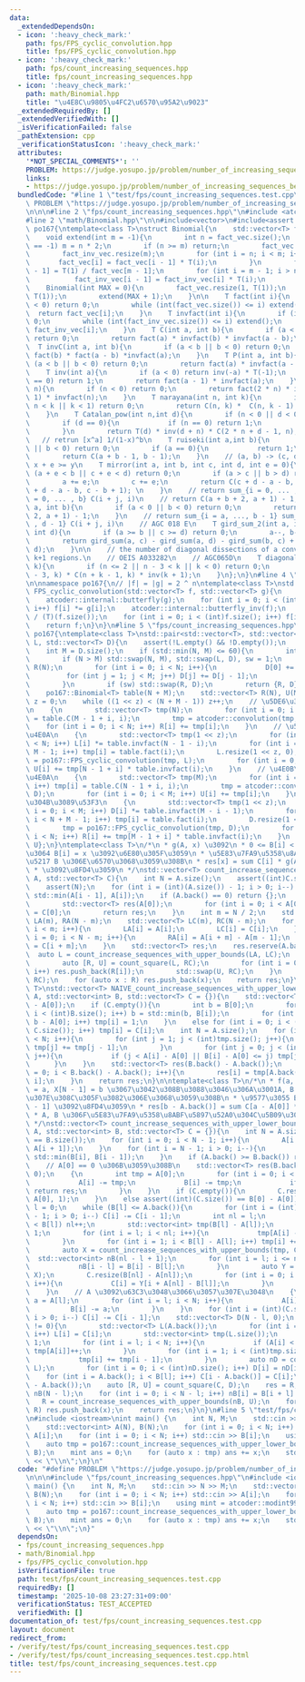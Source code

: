 ```yaml
---
data:
  _extendedDependsOn:
  - icon: ':heavy_check_mark:'
    path: fps/FPS_cyclic_convolution.hpp
    title: fps/FPS_cyclic_convolution.hpp
  - icon: ':heavy_check_mark:'
    path: fps/count_increasing_sequences.hpp
    title: fps/count_increasing_sequences.hpp
  - icon: ':heavy_check_mark:'
    path: math/Binomial.hpp
    title: "\u4E8C\u9805\u4FC2\u6570\u95A2\u9023"
  _extendedRequiredBy: []
  _extendedVerifiedWith: []
  _isVerificationFailed: false
  _pathExtension: cpp
  _verificationStatusIcon: ':heavy_check_mark:'
  attributes:
    '*NOT_SPECIAL_COMMENTS*': ''
    PROBLEM: https://judge.yosupo.jp/problem/number_of_increasing_sequences_between_two_sequences
    links:
    - https://judge.yosupo.jp/problem/number_of_increasing_sequences_between_two_sequences
  bundledCode: "#line 1 \"test/fps/count_increasing_sequences.test.cpp\"\n#define\
    \ PROBLEM \"https://judge.yosupo.jp/problem/number_of_increasing_sequences_between_two_sequences\"\
    \n\n\n#line 2 \"fps/count_increasing_sequences.hpp\"\n#include <atcoder/convolution>\n\
    #line 2 \"math/Binomial.hpp\"\n\n#include<vector>\n#include<assert.h>\n\nnamespace\
    \ po167{\ntemplate<class T>\nstruct Binomial{\n    std::vector<T> fact_vec, fact_inv_vec;\n\
    \    void extend(int m = -1){\n        int n = fact_vec.size();\n        if (m\
    \ == -1) m = n * 2;\n        if (n >= m) return;\n        fact_vec.resize(m);\n\
    \        fact_inv_vec.resize(m);\n        for (int i = n; i < m; i++){\n     \
    \       fact_vec[i] = fact_vec[i - 1] * T(i);\n        }\n        fact_inv_vec[m\
    \ - 1] = T(1) / fact_vec[m - 1];\n        for (int i = m - 1; i > n; i--){\n \
    \           fact_inv_vec[i - 1] = fact_inv_vec[i] * T(i);\n        }\n    }\n\
    \    Binomial(int MAX = 0){\n        fact_vec.resize(1, T(1));\n        fact_inv_vec.resize(1,\
    \ T(1));\n        extend(MAX + 1);\n    }\n\n    T fact(int i){\n        if (i\
    \ < 0) return 0;\n        while (int(fact_vec.size()) <= i) extend();\n      \
    \  return fact_vec[i];\n    }\n    T invfact(int i){\n        if (i < 0) return\
    \ 0;\n        while (int(fact_inv_vec.size()) <= i) extend();\n        return\
    \ fact_inv_vec[i];\n    }\n    T C(int a, int b){\n        if (a < b || b < 0)\
    \ return 0;\n        return fact(a) * invfact(b) * invfact(a - b);\n    }\n  \
    \  T invC(int a, int b){\n        if (a < b || b < 0) return 0;\n        return\
    \ fact(b) * fact(a - b) *invfact(a);\n    }\n    T P(int a, int b){\n        if\
    \ (a < b || b < 0) return 0;\n        return fact(a) * invfact(a - b);\n    }\n\
    \    T inv(int a){\n        if (a < 0) return inv(-a) * T(-1);\n        if (a\
    \ == 0) return 1;\n        return fact(a - 1) * invfact(a);\n    }\n    T Catalan(int\
    \ n){\n        if (n < 0) return 0;\n        return fact(2 * n) * invfact(n +\
    \ 1) * invfact(n);\n    }\n    T narayana(int n, int k){\n        if (n <= 0 ||\
    \ n < k || k < 1) return 0;\n        return C(n, k) *  C(n, k - 1) * inv(n);\n\
    \    }\n    T Catalan_pow(int n,int d){\n        if (n < 0 || d < 0) return 0;\n\
    \        if (d == 0){\n            if (n == 0) return 1;\n            return 0;\n\
    \        }\n        return T(d) * inv(d + n) * C(2 * n + d - 1, n);\n    }\n \
    \   // retrun [x^a] 1/(1-x)^b\n    T ruiseki(int a,int b){\n        if (a < 0\
    \ || b < 0) return 0;\n        if (a == 0){\n            return 1;\n        }\n\
    \        return C(a + b - 1, b - 1);\n    }\n    // (a, b) -> (c, d)\n    // always\
    \ x + e >= y\n    T mirror(int a, int b, int c, int d, int e = 0){\n        if\
    \ (a + e < b || c + e < d) return 0;\n        if (a > c || b > d) return 0;\n\
    \        a += e;\n        c += e;\n        return C(c + d - a - b, c - a) - C(c\
    \ + d - a - b, c - b + 1); \n    }\n    // return sum_{i = 0, ... , a} sum_{j\
    \ = 0, ... , b} C(i + j, i)\n    // return C(a + b + 2, a + 1) - 1;\n    T gird_sum(int\
    \ a, int b){\n        if (a < 0 || b < 0) return 0;\n        return C(a + b +\
    \ 2, a + 1) - 1;\n    }\n    // return sum_{i = a, ..., b - 1} sum_{j = c, ...\
    \ , d - 1} C(i + j, i)\n    // AGC 018 E\n    T gird_sum_2(int a, int b, int c,\
    \ int d){\n        if (a >= b || c >= d) return 0;\n        a--, b--, c--, d--;\n\
    \        return gird_sum(a, c) - gird_sum(a, d) - gird_sum(b, c) + gird_sum(b,\
    \ d);\n    }\n\n    // the number of diagonal dissections of a convex n-gon into\
    \ k+1 regions.\n    // OEIS A033282\n    // AGC065D\n    T diagonal(int n, int\
    \ k){\n        if (n <= 2 || n - 3 < k || k < 0) return 0;\n        return C(n\
    \ - 3, k) * C(n + k - 1, k) * inv(k + 1);\n    }\n};\n}\n#line 4 \"fps/FPS_cyclic_convolution.hpp\"\
    \n\nnamespace po167{\n// |f| = |g| = 2 ^ n\ntemplate<class T>\nstd::vector<T>\
    \ FPS_cyclic_convolution(std::vector<T> f, std::vector<T> g){\n    atcoder::internal::butterfly(f);\n\
    \    atcoder::internal::butterfly(g);\n    for (int i = 0; i < (int)f.size();\
    \ i++) f[i] *= g[i];\n    atcoder::internal::butterfly_inv(f);\n    T iz = (T)(1)\
    \ / (T)(f.size());\n    for (int i = 0; i < (int)f.size(); i++) f[i] *= iz;\n\
    \    return f;\n}\n}\n#line 5 \"fps/count_increasing_sequences.hpp\"\nnamespace\
    \ po167{\ntemplate<class T>\nstd::pair<std::vector<T>, std::vector<T>> count_square(std::vector<T>\
    \ L, std::vector<T> D){\n    assert(!L.empty() && !D.empty());\n    int N = L.size();\n\
    \    int M = D.size();\n    if (std::min(N, M) <= 60){\n        int sw = 0;\n\
    \        if (N > M) std::swap(N, M), std::swap(L, D), sw = 1;\n        std::vector<T>\
    \ R(N);\n        for (int i = 0; i < N; i++){\n            D[0] += L[i];\n   \
    \         for (int j = 1; j < M; j++) D[j] += D[j - 1];\n            R[i] = D.back();\n\
    \        }\n        if (sw) std::swap(R, D);\n        return {R, D};\n    }\n\
    \    po167::Binomial<T> table(N + M);\n    std::vector<T> R(N), U(M);\n    int\
    \ z = 0;\n    while ((1 << z) < (N + M - 1)) z++;\n    // \u5DE6\u304B\u3089\u53F3\
    \n    {\n        std::vector<T> tmp(N);\n        for (int i = 0; i < N; i++) tmp[i]\
    \ = table.C(M - 1 + i, i);\n        tmp = atcoder::convolution(tmp, L);\n    \
    \    for (int i = 0; i < N; i++) R[i] += tmp[i];\n    }\n    // \u5DE6\u304B\u3089\
    \u4E0A\n    {\n        std::vector<T> tmp(1 << z);\n        for (int i = 0; i\
    \ < N; i++) L[i] *= table.invfact(N - 1 - i);\n        for (int i = 0; i < N +\
    \ M - 1; i++) tmp[i] = table.fact(i);\n        L.resize(1 << z, 0);\n        tmp\
    \ = po167::FPS_cyclic_convolution(tmp, L);\n        for (int i = 0; i < M; i++)\
    \ U[i] += tmp[N - 1 + i] * table.invfact(i);\n    }\n    // \u4E0B\u304B\u3089\
    \u4E0A\n    {\n        std::vector<T> tmp(M);\n        for (int i = 0; i < M;\
    \ i++) tmp[i] = table.C(N - 1 + i, i);\n        tmp = atcoder::convolution(tmp,\
    \ D);\n        for (int i = 0; i < M; i++) U[i] += tmp[i];\n    }\n    // \u4E0B\
    \u304B\u3089\u53F3\n    {\n        std::vector<T> tmp(1 << z);\n        for (int\
    \ i = 0; i < M; i++) D[i] *= table.invfact(M - i - 1);\n        for (int i = 0;\
    \ i < N + M - 1; i++) tmp[i] = table.fact(i);\n        D.resize(1 << z, 0);\n\
    \        tmp = po167::FPS_cyclic_convolution(tmp, D);\n        for (int i = 0;\
    \ i < N; i++) R[i] += tmp[M - 1 + i] * table.invfact(i);\n    }\n    return {R,\
    \ U};\n}\ntemplate<class T>\n/*\n * g(A, x) \u3092\n * 0 <= B[i] < A[i] \u304B\
    \u3064 B[i] = x \u3092\u6E80\u305F\u3059\n * \u5E83\u7FA9\u5358\u8ABF\u5897\u52A0\
    \u5217 B \u306E\u6570\u3068\u3059\u308B\n * res[x] = sum C[i] * g(A[i:N], x)\n\
    \ * \u3092\u8FD4\u3059\n */\nstd::vector<T> count_increase_sequences_with_upper_bounds(std::vector<int>\
    \ A, std::vector<T> C){\n    int N = A.size();\n    assert((int)C.size() == N);\n\
    \    assert(N);\n    for (int i = (int)(A.size()) - 1; i > 0; i--) A[i - 1] =\
    \ std::min(A[i - 1], A[i]);\n    if (A.back() == 0) return {};\n    if (N == 1){\n\
    \        std::vector<T> res(A[0]);\n        for (int i = 0; i < A[0]; i++) res[i]\
    \ = C[0];\n        return res;\n    }\n    int m = N / 2;\n    std::vector<int>\
    \ LA(m), RA(N - m);\n    std::vector<T> LC(m), RC(N - m);\n    for (int i = 0;\
    \ i < m; i++){\n        LA[i] = A[i];\n        LC[i] = C[i];\n    }\n    for (int\
    \ i = 0; i < N - m; i++){\n        RA[i] = A[i + m] - A[m - 1];\n        RC[i]\
    \ = C[i + m];\n    }\n    std::vector<T> res;\n    res.reserve(A.back());\n  \
    \  auto L = count_increase_sequences_with_upper_bounds(LA, LC);\n    if (!L.empty()){\n\
    \        auto [R, U] = count_square(L, RC);\n        for (int i = 0; i < (int)R.size();\
    \ i++) res.push_back(R[i]);\n        std::swap(U, RC);\n    }\n    auto R = count_increase_sequences_with_upper_bounds(RA,\
    \ RC);\n    for (auto x : R) res.push_back(x);\n    return res;\n}\ntemplate<class\
    \ T>\nstd::vector<T> NAIVE_count_increase_sequences_with_upper_lower_bounds(std::vector<int>\
    \ A, std::vector<int> B, std::vector<T> C = {}){\n    std::vector<T> tmp(B.back()\
    \ - A[0]);\n    if (C.empty()){\n        int b = B[0];\n        for (int i = 1;\
    \ i < (int)B.size(); i++) b = std::min(b, B[i]);\n        for (int i = 0; i <\
    \ b - A[0]; i++) tmp[i] = 1;\n    }\n    else for (int i = 0; i < (int)std::min(tmp.size(),\
    \ C.size()); i++) tmp[i] = C[i];\n    int N = A.size();\n    for (int i = 1; i\
    \ < N; i++){\n        for (int j = 1; j < (int)tmp.size(); j++){\n           \
    \ tmp[j] += tmp[j - 1];\n        }\n        for (int j = 0; j < (int)tmp.size();\
    \ j++){\n            if (j < A[i] - A[0] || B[i] - A[0] <= j) tmp[j] = 0;\n  \
    \      }\n    }\n    std::vector<T> res(B.back() - A.back());\n    for (int i\
    \ = 0; i < B.back() - A.back(); i++){\n        res[i] = tmp[A.back() - A[0] +\
    \ i];\n    }\n    return res;\n}\n\ntemplate<class T>\n/*\n * f(a, b) \u3092 X[0]\
    \ = a, X[N - 1] = b \u3067\u3042\u308B\u3088\u3046\u306A\u3001A, B \u306B\u631F\
    \u307E\u308C\u305F\u3082\u306E\u3068\u3059\u308B\n * \u9577\u3055 B[N - 1] - A[N\
    \ - 1] \u3092\u8FD4\u3059\n * res[b - A.back()] = sum C[a - A[0]] * f(a, b)\n\
    \ * A, B \u306F\u5E83\u7FA9\u5358\u8ABF\u5897\u52A0\u304C\u5B09\u3057\u3044\n\
    \ */\nstd::vector<T> count_increase_sequences_with_upper_lower_bounds(std::vector<int>\
    \ A, std::vector<int> B, std::vector<T> C = {}){\n    int N = A.size();\n    assert(A.size()\
    \ == B.size());\n    for (int i = 0; i < N - 1; i++){\n        A[i + 1] = std::max(A[i],\
    \ A[i + 1]);\n    }\n    for (int i = N - 1; i > 0; i--){\n        B[i - 1] =\
    \ std::min(B[i], B[i - 1]);\n    }\n    if (A.back() >= B.back()) return {};\n\
    \    // A[0] == 0 \u306B\u3059\u308B\n    std::vector<T> res(B.back() - A.back(),\
    \ 0);\n    {\n        int tmp = A[0];\n        for (int i = 0; i < N; i++){\n\
    \            A[i] -= tmp;\n            B[i] -= tmp;\n            if (A[i] >= B[i])\
    \ return res;\n        }\n    }\n    if (C.empty()){\n        C.resize(B[0] -\
    \ A[0], 1);\n    }\n    else assert((int)(C.size()) == B[0] - A[0]);\n    int\
    \ l = 0;\n    while (B[l] <= A.back()){\n        for (int i = (int)(C.size())\
    \ - 1; i > 0; i--) C[i] -= C[i - 1];\n        int nl = l;\n        while (A[nl]\
    \ < B[l]) nl++;\n        std::vector<int> tmp(B[l] - A[l]);\n        tmp[0] =\
    \ 1;\n        for (int i = l; i < nl; i++){\n            tmp[A[i] - A[l]]++;\n\
    \        }\n        for (int i = 1; i < B[l] - A[l]; i++) tmp[i] += tmp[i - 1];\n\
    \        auto X = count_increase_sequences_with_upper_bounds(tmp, C);\n      \
    \  std::vector<int> nB(nl - l + 1);\n        for (int i = l; i <= nl; i++){\n\
    \            nB[i - l] = B[i] - B[l];\n        }\n        auto Y = count_increase_sequences_with_upper_bounds(nB,\
    \ X);\n        C.resize(B[nl] - A[nl]);\n        for (int i = 0; i < B[nl] - A[nl];\
    \ i++){\n            C[i] = Y[i + A[nl] - B[l]];\n        }\n        l = nl;\n\
    \    }\n    // A \u3092\u63C3\u3048\u3066\u3057\u307E\u3048\n    {\n        int\
    \ a = A[l];\n        for (int i = l; i < N; i++){\n            A[i] -= a;\n  \
    \          B[i] -= a;\n        }\n    }\n    for (int i = (int)(C.size()) - 1;\
    \ i > 0; i--) C[i] -= C[i - 1];\n    std::vector<T> D(N - l, 0);\n    if (A.back()\
    \ != 0){\n        std::vector<T> L(A.back());\n        for (int i = 0; i < (int)L.size();\
    \ i++) L[i] = C[i];\n        std::vector<int> tmp(L.size());\n        tmp[0] =\
    \ 1;\n        for (int i = l; i < N; i++){\n            if (A[i] < (int)tmp.size())\
    \ tmp[A[i]]++;\n        }\n        for (int i = 1; i < (int)tmp.size(); i++){\n\
    \            tmp[i] += tmp[i - 1];\n        }\n        auto nD = count_increase_sequences_with_upper_bounds(tmp,\
    \ L);\n        for (int i = 0; i < (int)nD.size(); i++) D[i] = nD[i];\n    }\n\
    \    for (int i = A.back(); i < B[l]; i++) C[i - A.back()] = C[i];\n    C.resize(B[l]\
    \ - A.back());\n    auto [R, U] = count_square(C, D);\n    res = R;\n    std::vector<int>\
    \ nB(N - l);\n    for (int i = 0; i < N - l; i++) nB[i] = B[i + l] - B[l];\n \
    \   R = count_increase_sequences_with_upper_bounds(nB, U);\n    for (auto x :\
    \ R) res.push_back(x);\n    return res;\n}\n}\n#line 5 \"test/fps/count_increasing_sequences.test.cpp\"\
    \n#include <iostream>\nint main() {\n    int N, M;\n    std::cin >> N >> M;\n\
    \    std::vector<int> A(N), B(N);\n    for (int i = 0; i < N; i++) std::cin >>\
    \ A[i];\n    for (int i = 0; i < N; i++) std::cin >> B[i];\n    using mint = atcoder::modint998244353;\n\
    \    auto tmp = po167::count_increase_sequences_with_upper_lower_bounds<mint>(A,\
    \ B);\n    mint ans = 0;\n    for (auto x : tmp) ans += x;\n    std::cout << ans.val()\
    \ << \"\\n\";\n}\n"
  code: "#define PROBLEM \"https://judge.yosupo.jp/problem/number_of_increasing_sequences_between_two_sequences\"\
    \n\n\n#include \"fps/count_increasing_sequences.hpp\"\n#include <iostream>\nint\
    \ main() {\n    int N, M;\n    std::cin >> N >> M;\n    std::vector<int> A(N),\
    \ B(N);\n    for (int i = 0; i < N; i++) std::cin >> A[i];\n    for (int i = 0;\
    \ i < N; i++) std::cin >> B[i];\n    using mint = atcoder::modint998244353;\n\
    \    auto tmp = po167::count_increase_sequences_with_upper_lower_bounds<mint>(A,\
    \ B);\n    mint ans = 0;\n    for (auto x : tmp) ans += x;\n    std::cout << ans.val()\
    \ << \"\\n\";\n}"
  dependsOn:
  - fps/count_increasing_sequences.hpp
  - math/Binomial.hpp
  - fps/FPS_cyclic_convolution.hpp
  isVerificationFile: true
  path: test/fps/count_increasing_sequences.test.cpp
  requiredBy: []
  timestamp: '2025-10-08 23:27:31+09:00'
  verificationStatus: TEST_ACCEPTED
  verifiedWith: []
documentation_of: test/fps/count_increasing_sequences.test.cpp
layout: document
redirect_from:
- /verify/test/fps/count_increasing_sequences.test.cpp
- /verify/test/fps/count_increasing_sequences.test.cpp.html
title: test/fps/count_increasing_sequences.test.cpp
---
```

